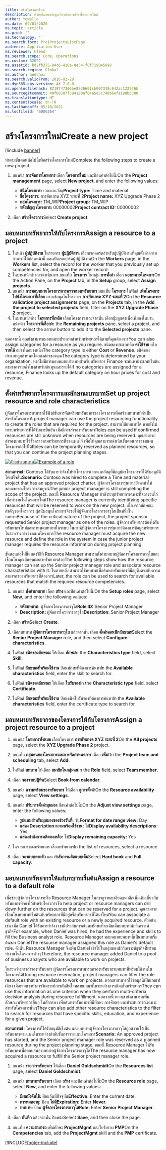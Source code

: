 ```yaml
---
title: สร้างโครงการใหม่
description: หัวข้อนี้แสดงข้อมูลเกี่ยวกับการสร้างโครงการใหม่
author: Yowelle
ms.date: 09/01/2020
ms.topic: article
ms.prod: ''
ms.technology: ''
ms.search.form: ProjProjectsListPage
audience: Application User
ms.reviewer: kfend
ms.search.scope: Core, Operations
ms.custom: 82022
ms.assetid: bd2fb375-84c6-428a-8e54-f0f719045898
ms.search.region: Global
ms.author: andchoi
ms.search.validFrom: 2016-02-28
ms.dyn365.ops.version: AX 7.0.0
ms.openlocfilehash: 8218747366be8536601cb007318c642ac122536b
ms.sourcegitcommit: 40f68387f594180af64a5e5c748b6efa188bd300
ms.translationtype: HT
ms.contentlocale: th-TH
ms.lasthandoff: 05/10/2021
ms.locfileid: "6006264"
---
```

# <a name="create-a-new-project"></a><span data-ttu-id="c61b1-103">สร้างโครงการใหม่</span><span class="sxs-lookup"><span data-stu-id="c61b1-103">Create a new project</span></span>

[!include [banner](../includes/banner.md)]

<span data-ttu-id="c61b1-104">ทำตามขั้นตอนต่อไปนี้เพื่อสร้างโครงการใหม่</span><span class="sxs-lookup"><span data-stu-id="c61b1-104">Complete the following steps to create a new project.</span></span>

1. <span data-ttu-id="c61b1-105">บนหน้า **การจัดการโครงการ** เลือก **โครงการใหม่** และป้อนค่าต่อไปนี้:</span><span class="sxs-lookup"><span data-stu-id="c61b1-105">On the **Project management** page, select **New project**, and enter the following values:</span></span>

    - <span data-ttu-id="c61b1-106">**ชนิดโครงการ:** เวลาและวัสดุ</span><span class="sxs-lookup"><span data-stu-id="c61b1-106">**Project type:** Time and material</span></span>
    - <span data-ttu-id="c61b1-107">**ชื่อโครงการ:** การอัพเกรด XYZ ระยะที่ 2</span><span class="sxs-lookup"><span data-stu-id="c61b1-107">**Project name:** XYZ Upgrade Phase 2</span></span>
    - <span data-ttu-id="c61b1-108">**กลุ่มโครงการ:** TM\_WIP</span><span class="sxs-lookup"><span data-stu-id="c61b1-108">**Project group:** TM\_WIP</span></span>
    - <span data-ttu-id="c61b1-109">**รหัสสัญญาโครงการ:** 00000002</span><span class="sxs-lookup"><span data-stu-id="c61b1-109">**Project contract ID:** 00000002</span></span>

2. <span data-ttu-id="c61b1-110">เลือก **สร้างโครงการ**</span><span class="sxs-lookup"><span data-stu-id="c61b1-110">Select **Create project**.</span></span>

## <a name="assign-a-resource-to-a-project"></a><span data-ttu-id="c61b1-111">มอบหมายทรัพยากรให้กับโครงการ</span><span class="sxs-lookup"><span data-stu-id="c61b1-111">Assign a resource to a project</span></span>

1. <span data-ttu-id="c61b1-112">ในหน้า **ผู้ปฏิบัติงาน** ในรายการ **ผู้ปฏิบัติงาน** เลือกเรกคอร์ดสำหรับผู้ปฏิบัติงานที่คุณตั้งค่าความสามารถให้ก่อนหน้านี้ และเปิดเรกคอร์ดผู้ปฏิบัติงาน</span><span class="sxs-lookup"><span data-stu-id="c61b1-112">On the **Workers** page, in the **Workers** list, select the record for the worker that you previously set up competencies for, and open the worker record.</span></span>
2. <span data-ttu-id="c61b1-113">ในบานหน้าต่างการดำเนินการ บนแท็บ **โครงการ** ในกลุ่ม **การตั้งค่า** เลือก **มอบหมายโครงการ**</span><span class="sxs-lookup"><span data-stu-id="c61b1-113">On the Action Pane, on the **Project** tab, in the **Setup** group, select **Assign projects**.</span></span>
3. <span data-ttu-id="c61b1-114">บนหน้า **การมอบหมายโครงการการตรวจสอบทรัพยากร** บนแท็บ **โครงการ** ในฟิลด์ **เพิ่มโครงการไปยังโครงการที่เลือก** กรองข้อมูลในโครงการ **การอัพเกรด XYZ ระยะที่ 2**</span><span class="sxs-lookup"><span data-stu-id="c61b1-114">On the **Resource validation project assignments** page, on the **Projects** tab, in the **Add the project to selected projects** field, filter on the **XYZ Upgrade Phase 2** project.</span></span>
4. <span data-ttu-id="c61b1-115">ในบานหน้าต่าง **โครงการที่เหลือ** เลือกโครงการ และจากนั้น เลือกปุ่มลูกศรเพื่อเพิ่มลงในบานหน้าต่าง **โครงการที่เลือก**</span><span class="sxs-lookup"><span data-stu-id="c61b1-115">In the **Remaining projects** pane, select a project, and then select the arrow button to add it to the **Selected projects** pane.</span></span>

<span data-ttu-id="c61b1-116">นอกจากนี้ คุณยังสามารถมอบหมายประเภทสำหรับทรัพยากรได้ตามที่คุณต้องการ</span><span class="sxs-lookup"><span data-stu-id="c61b1-116">You can also assign categories for a resource as you require.</span></span> <span data-ttu-id="c61b1-117">ชนิดของประเภทคือ **ค่าใช้จ่าย** หรือ **รายได้** อย่างใดอย่างหนึ่ง</span><span class="sxs-lookup"><span data-stu-id="c61b1-117">The category type is either **Cost** or **Revenue**.</span></span> <span data-ttu-id="c61b1-118">ชนิดของประเภทถูกกำหนดโดยองค์กรของคุณ</span><span class="sxs-lookup"><span data-stu-id="c61b1-118">The category type is determined by your organization.</span></span> <span data-ttu-id="c61b1-119">หากไม่มีการมอบหมายประเภทสำหรับทรัพยากร Finance จะค้นหาประเภทเริ่มต้นตามราคารายชั่วโมงสำหรับต้นทุนและรายได้</span><span class="sxs-lookup"><span data-stu-id="c61b1-119">If no categories are assigned for a resource, Finance looks up the default category on hour prices for cost and revenue.</span></span>

## <a name="set-up-project-resource-and-role-characteristics"></a><span data-ttu-id="c61b1-120">ตั้งค่าทรัพยากรโครงการและลักษณะบทบาท</span><span class="sxs-lookup"><span data-stu-id="c61b1-120">Set up project resource and role characteristics</span></span>

<span data-ttu-id="c61b1-121">ผู้จัดการโครงการสามารถใช้ฟังก์ชันการจัดเตรียมทรัพยากรของโครงการเพื่อสร้างบทบาทที่จำเป็นสำหรับโครงการ</span><span class="sxs-lookup"><span data-stu-id="c61b1-121">A project manager can use the project resourcing functionality to create the roles that are required for the project.</span></span> <span data-ttu-id="c61b1-122">สามารถใช้บทบาทได้ หากยังไม่ทราบทรัพยากรที่ได้รับการยืนยัน เมื่อมีการสำรองทรัพยากร</span><span class="sxs-lookup"><span data-stu-id="c61b1-122">Roles can be used if confirmed resources are still unknown when resources are being reserved.</span></span> <span data-ttu-id="c61b1-123">คุณสามารถสำรองบทบาทไว้ชั่วคราวตามทรัพยากรที่วางแผนไว้ เพื่อให้คุณสามารถดำเนินขั้นตอนการวางแผนโครงการต่อไปได้</span><span class="sxs-lookup"><span data-stu-id="c61b1-123">Roles can be temporarily reserved as planned resources, so that you can continue the project planning stages.</span></span>

<span data-ttu-id="c61b1-124">[![ตัวอย่างบทบาท](./media/projectresourcing05.jpg)](./media/projectresourcing05.jpg)</span><span class="sxs-lookup"><span data-stu-id="c61b1-124">[![Example of a role](./media/projectresourcing05.jpg)](./media/projectresourcing05.jpg)</span></span> 

<span data-ttu-id="c61b1-125">**สถานการณ์:** Contoso ได้รับการว่าจ้างให้ทำโครงการเวลาและวัสดุที่มีกฎบัตรโครงการที่ได้รับอนุมัติให้เสร็จสิ้น</span><span class="sxs-lookup"><span data-stu-id="c61b1-125">**Scenario:** Contoso was hired to complete a Time and material project that has an approved project charter.</span></span> <span data-ttu-id="c61b1-126">ผู้จัดการโครงการรุ่นเยาว์ยังคงทำให้ขอบเขตของโครงการสมบูรณ์</span><span class="sxs-lookup"><span data-stu-id="c61b1-126">The junior project manager is still completing the scope of the project.</span></span> <span data-ttu-id="c61b1-127">ขณะนี้ Resource Manager กำลังระบุทรัพยากรเฉพาะที่จะสงวนไว้เพื่อทำงานในโครงการใหม่</span><span class="sxs-lookup"><span data-stu-id="c61b1-127">The resource manager is currently identifying specific resources that will be reserved to work on the new project.</span></span> <span data-ttu-id="c61b1-128">เนื่องจากลักษณะสำคัญของโครงการ ผู้สนับสนุนโครงการจึงขอให้ผู้จัดการโครงการอาวุโสเป็นหนึ่งในบทบาท</span><span class="sxs-lookup"><span data-stu-id="c61b1-128">Because of the critical nature of the project, the project sponsor requested Senior project manager as one of the roles.</span></span> <span data-ttu-id="c61b1-129">ผู้จัดการทรัพยากรต้องได้รับทรัพยากรใหม่และกำหนดบทบาทในระบบ ในกรณีที่ผู้จัดการโครงการรุ่นเยาว์ต้องการข้อมูลทรัพยากรในระหว่างการวางแผนโครงการ</span><span class="sxs-lookup"><span data-stu-id="c61b1-129">The resource manager must acquire the new resource and define the role in the system in case the junior project manager requires the resource information during project planning.</span></span>

<span data-ttu-id="c61b1-130">ขั้นตอนต่อไปนี้แสดงวิธีที่ Resource Manager สามารถตั้งค่าบทบาทผู้จัดการโครงการอาวุโสและเชื่อมโยงคุณลักษณะของทรัพยากรด้วย</span><span class="sxs-lookup"><span data-stu-id="c61b1-130">The following steps show how the resource manager can set up the Senior project manager role and associate resource characteristics with it.</span></span> <span data-ttu-id="c61b1-131">ในภายหลัง สามารถใช้บทบาทเพื่อค้นหาทรัพยากรที่มีอยู่ซึ่งตรงกับความสามารถของทรัพยากรที่ต้องการ</span><span class="sxs-lookup"><span data-stu-id="c61b1-131">Later, the role can be used to search for available resources that match the required resource competencies.</span></span>

1. <span data-ttu-id="c61b1-132">บนหน้า **ตั้งค่าบทบาท** เลือก **สร้าง** และป้อนค่าต่อไปนี้:</span><span class="sxs-lookup"><span data-stu-id="c61b1-132">On the **Setup roles** page, select **New**, and enter the following values:</span></span>

    - <span data-ttu-id="c61b1-133">**รหัสบทบาท:** ผู้จัดการโครงการอาวุโส</span><span class="sxs-lookup"><span data-stu-id="c61b1-133">**Role ID:** Senior Project Manager</span></span>
    - <span data-ttu-id="c61b1-134">**Description:** ผู้จัดการโครงการอาวุโส</span><span class="sxs-lookup"><span data-stu-id="c61b1-134">**Description:** Senior Project Manager</span></span>

2. <span data-ttu-id="c61b1-135">เลือก **สร้าง**</span><span class="sxs-lookup"><span data-stu-id="c61b1-135">Select **Create**.</span></span>
3. <span data-ttu-id="c61b1-136">เลือกบทบาท **ผู้จัดการโครงการอาวุโส** แล้วจากนั้น เลือก **ตั้งค่าคอนฟิกลักษณะ**</span><span class="sxs-lookup"><span data-stu-id="c61b1-136">Select the **Senior Project Manager** role, and then select **Configure characteristics**.</span></span>
4. <span data-ttu-id="c61b1-137">ในฟิลด์ **ชนิดของลักษณะ** ให้เลือก **ทักษะ**</span><span class="sxs-lookup"><span data-stu-id="c61b1-137">In the **Characteristics type** field, select **Skill**.</span></span>
5. <span data-ttu-id="c61b1-138">ในฟิลด์ **ลักษณะที่พร้อมใช้งาน** ป้อนทักษะที่ต้องการค้นหา</span><span class="sxs-lookup"><span data-stu-id="c61b1-138">In the **Available characteristics** field, enter the skill to search for.</span></span>
6. <span data-ttu-id="c61b1-139">ในฟิลด์ **ชนิดของลักษณะ** ให้เลือก **ใบรับรอง**</span><span class="sxs-lookup"><span data-stu-id="c61b1-139">In the **Characteristic type** field, select **Certificate**.</span></span>
7. <span data-ttu-id="c61b1-140">ในฟิลด์ **ลักษณะที่พร้อมใช้งาน** ป้อนชนิดใบรับรองที่ต้องการค้นหา</span><span class="sxs-lookup"><span data-stu-id="c61b1-140">In the **Available characteristics** field, enter the certificate type to search for.</span></span>

## <a name="assign-a-project-resource-to-a-project"></a><span data-ttu-id="c61b1-141">มอบหมายทรัพยากรของโครงการให้กับโครงการ</span><span class="sxs-lookup"><span data-stu-id="c61b1-141">Assign a project resource to a project</span></span>

1. <span data-ttu-id="c61b1-142">บนหน้า **โครงการทั้งหมด** เลือกโครงการ **การอัพเกรด XYZ ระยะที่ 2**</span><span class="sxs-lookup"><span data-stu-id="c61b1-142">On the **All projects** page, select the **XYZ Upgrade Phase 2** project.</span></span>
2. <span data-ttu-id="c61b1-143">บนแท็บ **กลุ่มคนของโครงการและการจัดกำหนดการ** เลือก **เพิ่ม**</span><span class="sxs-lookup"><span data-stu-id="c61b1-143">On the **Project team and scheduling** tab, select **Add**.</span></span>
3. <span data-ttu-id="c61b1-144">ในฟิลด์ **บทบาท** ให้เลือก **สมาชิกในกลุ่มคน**</span><span class="sxs-lookup"><span data-stu-id="c61b1-144">In the **Role** field, select **Team member**.</span></span>
4. <span data-ttu-id="c61b1-145">เลือก **จองจากปฏิทิน**</span><span class="sxs-lookup"><span data-stu-id="c61b1-145">Select **Book from calendar**.</span></span>
5. <span data-ttu-id="c61b1-146">บนหน้า **ความพร้อมของทรัพยากร** ให้เลือก **ดูการตั้งค่า**</span><span class="sxs-lookup"><span data-stu-id="c61b1-146">On the **Resource availability** page, select **View settings**.</span></span>
6. <span data-ttu-id="c61b1-147">บนหน้า **ปรับการตั้งค่ามุมมอง** ป้อนค่าต่อไปนี้:</span><span class="sxs-lookup"><span data-stu-id="c61b1-147">On the **Adjust view settings** page, enter the following values:</span></span>

    - <span data-ttu-id="c61b1-148">**รูปแบบสำหรับมุมมองของช่วงวันที่:** วัน</span><span class="sxs-lookup"><span data-stu-id="c61b1-148">**Format for date range view:** Day</span></span>
    - <span data-ttu-id="c61b1-149">**แสดง Description ความพร้อมใช้งาน:** ใช่</span><span class="sxs-lookup"><span data-stu-id="c61b1-149">**Display availability descriptions:** Yes</span></span>
    - <span data-ttu-id="c61b1-150">**แสดงกำลังการผลิตคงเหลือ:** ใช่</span><span class="sxs-lookup"><span data-stu-id="c61b1-150">**Display remaining capacity:** Yes</span></span>

7. <span data-ttu-id="c61b1-151">ในรายการของทรัพยากร เลือกทรัพยากร</span><span class="sxs-lookup"><span data-stu-id="c61b1-151">In the list of resources, select a resource.</span></span>
8. <span data-ttu-id="c61b1-152">เลือก **จองแบบตายตัว** และ **กำลังการผลิตแบบเต็ม**</span><span class="sxs-lookup"><span data-stu-id="c61b1-152">Select **Hard book** and **Full capacity**.</span></span>

## <a name="assign-a-resource-to-a-default-role"></a><span data-ttu-id="c61b1-153">มอบหมายทรัพยากรให้แก่บทบาทเริ่มต้น</span><span class="sxs-lookup"><span data-stu-id="c61b1-153">Assign a resource to a default role</span></span>

<span data-ttu-id="c61b1-154">เพื่อช่วยผู้จัดการโครงการหรือ Resource Manager ในการดูรายละเอียดแนวลึกเพิ่มเติมเกี่ยวกับทรัพยากรที่จองไว้สำหรับโครงการ</span><span class="sxs-lookup"><span data-stu-id="c61b1-154">To help project or resource managers can drill down further on the resources that can be reserved for a project.</span></span> <span data-ttu-id="c61b1-155">คุณสามารถเชื่อมโยงบทบาทเริ่มต้นกับทรัพยากรที่มีอยู่หรือทรัพยากรที่ได้มาใหม่</span><span class="sxs-lookup"><span data-stu-id="c61b1-155">You can associate a default role with an existing resource or a newly acquired resource.</span></span> <span data-ttu-id="c61b1-156">ตัวอย่างเช่น เมื่อ Daniel ได้รับการว่าจ้าง เขามีประสบการณ์และทักษะที่จะเติมเต็มบทบาทนักวิเคราะห์ธุรกิจ</span><span class="sxs-lookup"><span data-stu-id="c61b1-156">For example, when Daniel was hired, he had the experience and skills to fill the Business analyst role.</span></span> <span data-ttu-id="c61b1-157">Resource Manager มอบหมายบทบาทนี้เป็นบทบาทเริ่มต้นของ Daniel</span><span class="sxs-lookup"><span data-stu-id="c61b1-157">The resource manager assigned this role as Daniel's default role.</span></span> <span data-ttu-id="c61b1-158">ดังนั้น Resource Manager จึงเพิ่ม Daniel เข้าไปในกลุ่มของนักวิเคราะห์ธุรกิจที่พร้อมทำงานในโครงการต่างๆ</span><span class="sxs-lookup"><span data-stu-id="c61b1-158">Therefore, the resource manager added Daniel to a pool of business analysts who are available to work on projects.</span></span>

<span data-ttu-id="c61b1-159">ในระหว่างการสำรองทรัพยากร ผู้จัดการโครงการสามารถกรองทรัพยากรบทบาทที่พร้อมใช้งานในโครงการได้</span><span class="sxs-lookup"><span data-stu-id="c61b1-159">During resource reservation, project managers can filter the role resources that are available to work on projects.</span></span> <span data-ttu-id="c61b1-160">พวกเขาสามารถใช้ข้อมูลนี้เป็นเกณฑ์เดียว เมื่อพวกเขาทำการวิเคราะห์การตัดสินใจหลายเกณฑ์ในระหว่างการเติมเต็มทรัพยากร</span><span class="sxs-lookup"><span data-stu-id="c61b1-160">They can use this information as one criterion when they perform multi-criteria decision analysis during resource fulfillment.</span></span> <span data-ttu-id="c61b1-161">นอกจากนี้ พวกเขายังสามารถเพิ่มลักษณะทรัพยากรอื่นๆ ในตัวกรอง เพื่อค้นหาทรัพยากรที่มีทักษะ การศึกษา และประสบการณ์เฉพาะ สำหรับโครงการนั้นๆ</span><span class="sxs-lookup"><span data-stu-id="c61b1-161">They can also add other resource characteristics to the filter to search for resources that have specific skills, education, and experience for a given project.</span></span>

<span data-ttu-id="c61b1-162">**สถานการณ์:** โครงการที่ได้รับอนุมัติเริ่มต้น และบทบาทผู้จัดการโครงการอาวุโสถูกสงวนไว้เป็นทรัพยากรตามแผนในระหว่างลำดับขั้นการวางแผนโครงการ</span><span class="sxs-lookup"><span data-stu-id="c61b1-162">**Scenario:** An approved project has started, and the Senior project manager role was reserved as a planned resource during the project planning stage.</span></span> <span data-ttu-id="c61b1-163">ขณะนี้ Resource Manager ได้รับทรัพยากรเพื่อตอบสนองบทบาทผู้จัดการโครงการอาวุโส</span><span class="sxs-lookup"><span data-stu-id="c61b1-163">The resource manager has now acquired a resource to fulfill the Senior project manager role.</span></span>

1. <span data-ttu-id="c61b1-164">บนหน้า **รายการทรัพยากร** ให้เลือก **Daniel Goldschmidt**</span><span class="sxs-lookup"><span data-stu-id="c61b1-164">On the **Resources list** page, select **Daniel Goldschmidt**.</span></span>
2. <span data-ttu-id="c61b1-165">บนหน้า **บทบาททรัพยากร** เลือก **สร้าง** และป้อนค่าต่อไปนี้:</span><span class="sxs-lookup"><span data-stu-id="c61b1-165">On the **Resource role** page, select **New**, and enter the following values:</span></span>

    - <span data-ttu-id="c61b1-166">**มีผลบังคับใช้:** ป้อนวันที่ปัจจุบัน</span><span class="sxs-lookup"><span data-stu-id="c61b1-166">**Effective:** Enter the current date.</span></span>
    - <span data-ttu-id="c61b1-167">**การหมดอายุ:** ป้อน **ไม่มี**</span><span class="sxs-lookup"><span data-stu-id="c61b1-167">**Expiration:** Enter **Never**.</span></span>
    - <span data-ttu-id="c61b1-168">**บทบาท:** ป้อน **ผู้จัดการโครงการอาวุโส**</span><span class="sxs-lookup"><span data-stu-id="c61b1-168">**Role:** Enter **Senior Project Manager**.</span></span>

3. <span data-ttu-id="c61b1-169">เลือก **บันทึก** แล้วจากนั้น ปิดหน้า</span><span class="sxs-lookup"><span data-stu-id="c61b1-169">Select **Save**, and then close the page.</span></span>
4. <span data-ttu-id="c61b1-170">บนแท็บ **ความสามารถ** เพิ่มทักษะ **ProjectMgmt** และใบรับรอง **PMP**</span><span class="sxs-lookup"><span data-stu-id="c61b1-170">On the **Competencies** tab, add the **ProjectMgmt** skill and the **PMP** certificate.</span></span>


[!INCLUDE[footer-include](../includes/footer-banner.md)]